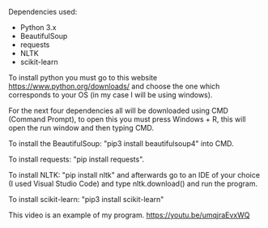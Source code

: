 Dependencies used:

- Python 3.x
- BeautifulSoup
- requests
- NLTK
- scikit-learn

To install python you must go to this website https://www.python.org/downloads/ and choose the one which corresponds to your OS (in my case I will be using windows).

For the next four dependencies all will be downloaded using CMD (Command Prompt), to open this you must press Windows + R, this will open the run window and then typing CMD.

To install the BeautifulSoup: "pip3 install beautifulsoup4" into CMD.

To install requests: "pip install requests".

To install NLTK: "pip install nltk" and afterwards go to an IDE of your choice (I used Visual Studio Code) and type nltk.download() and run the program.

To install scikit-learn: "pip3 install scikit-learn"

This video is an example of my program.
https://youtu.be/umqjraEvxWQ
